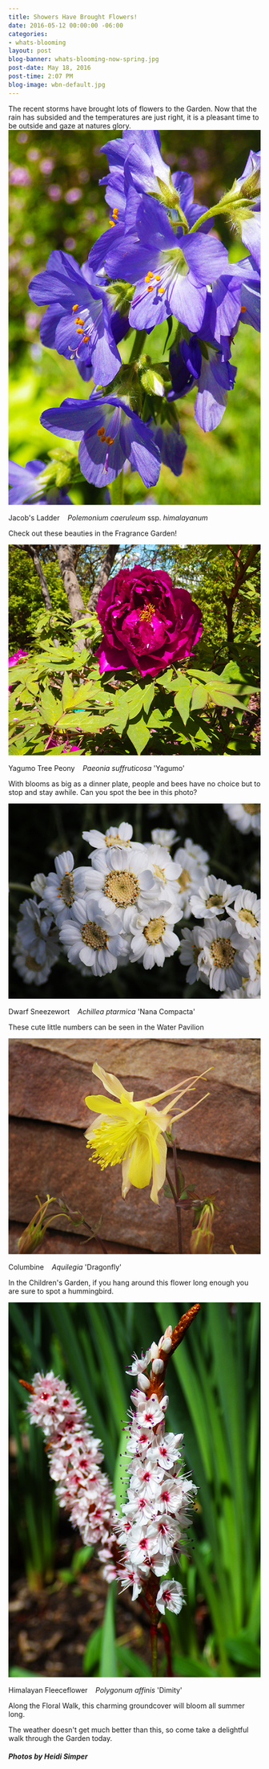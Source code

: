 ```yaml
---
title: Showers Have Brought Flowers!
date: 2016-05-12 00:00:00 -06:00
categories:
- whats-blooming
layout: post
blog-banner: whats-blooming-now-spring.jpg
post-date: May 18, 2016
post-time: 2:07 PM
blog-image: wbn-default.jpg
---
```


<div class="text-center">The recent storms have brought lots of flowers to the Garden. Now that the rain has subsided and the temperatures are just right, it is a pleasant time to be outside and gaze at natures glory.</div>

<div class="text-center">

  <img src="/images/blogs/Polemonium%20caeruleum%20ssp.%20himalayanum%20Flower%20HMS16.jpg" width="560" height="747" alt="" title="" />
  <p>Jacob's Ladder &nbsp;&nbsp; <i>Polemonium caeruleum</i> ssp. <i> himalayanum</i></p>
  <p>Check out these beauties in the Fragrance Garden!</p>

</div>

<div class="text-center">

  <img src="/images/blogs/Paeonia%20suffruticosa%20%27Yagumo%27%20Flower%20HMS16.jpg" width="560" height="420" alt="" title="" />
  <p>Yagumo Tree Peony &nbsp;&nbsp;<i> Paeonia suffruticosa</i> 'Yagumo'</p>
  <p>With blooms as big as a dinner plate, people and bees have no choice but to stop and stay awhile. Can you spot the bee in this photo?</p>

</div>


<div class="text-center">

  <img src="/images/blogs/Achillea%20ptarmica%20%27Nana%20Compacta%27%20Flower%20HMS16.jpg" width="560" height="389" alt="" title="" />
  <p>Dwarf Sneezewort &nbsp;&nbsp; <i> Achillea ptarmica</i> 'Nana Compacta'</p>
  <p>These cute little numbers can be seen in the Water Pavilion</p>

</div>


<div class="text-center">

  <img src="/images/blogs/Aquilegia%20%27Dragonfly%27%20Flower%20HMS16.jpg" width="560" height="430" alt="" title="" />
  <p>Columbine &nbsp;&nbsp; <i> Aquilegia</i> 'Dragonfly'</p>
  <p>In the Children's Garden, if you hang around this flower long enough you are sure to spot a hummingbird.</p>

</div>

<div class="text-center">

  <img src="/images/blogs/Persicaria%20affinis%20%27Dimity%27%20Inflorescence%20HMS16.jpg" width="560" height="747" alt="" title="" />
  <p>Himalayan Fleeceflower &nbsp;&nbsp;<i> Polygonum affinis</i> 'Dimity'</p>
  <p>Along the Floral Walk, this charming groundcover will bloom all summer long.</p>

</div>

<div class="text-center"> The weather doesn't get much better than this, so come take a delightful walk through the Garden today.</div>

<h5 class="text-center green">Photos by Heidi Simper</h5>
